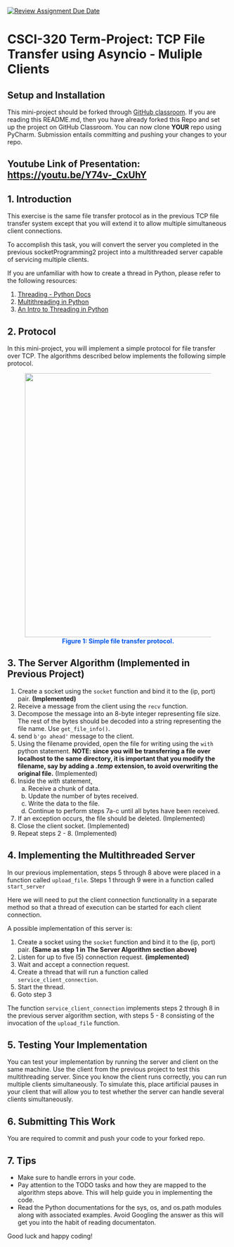 [![Review Assignment Due Date](https://classroom.github.com/assets/deadline-readme-button-24ddc0f5d75046c5622901739e7c5dd533143b0c8e959d652212380cedb1ea36.svg)](https://classroom.github.com/a/ap0fYf-Z)
# CSCI-320 Term-Project: TCP File Transfer using Asyncio - Muliple Clients


## Setup and Installation

This mini-project should be forked through <a href="XXXX">GitHub classroom</a>.  If you are reading this README.md, then you have already forked this Repo and set up the project on GitHub Classroom.  You can now clone **YOUR** repo using PyCharm.  Submission entails committing and pushing your changes to your repo.

## Youtube Link of Presentation: https://youtu.be/Y74v-_CxUhY

## 1. Introduction

This exercise is the same file transfer protocol as in the previous TCP file transfer system except that you will extend it to allow multiple simultaneous client connections.

To accomplish this task, you will convert the server you completed in the previous socketProgramming2 project into a multithreaded server capable of servicing multiple clients.

If you are unfamiliar with how to create a thread in Python, please refer to the following resources:

1. [Threading - Python Docs](https://docs.python.org/3/library/threading.html)
2. [Multithreading in Python](https://www.geeksforgeeks.org/multithreading-python-set-1/)
3. [An Intro to Threading in Python](https://realpython.com/intro-to-python-threading/)

## 2. Protocol

In this mini-project, you will implement a simple protocol for file transfer over TCP.  The algorithms described below implements the following simple protocol.

<figure style="text-align:center;">
	<img src="TCPFileTransferProtocol.png" height="600"></div>
	<figcaption style="font-weight:bold; color:#0055ee;">Figure 1: Simple file transfer protocol.</figcaption>
</figure>

## 3. The Server Algorithm (Implemented in Previous Project)

1. Create a socket using the `socket` function and bind it to the (ip, port) pair. **(Implemented)**
2. Receive a message from the client using the `recv` function.
3. Decompose the message into an 8-byte integer representing file size. The rest of the bytes should be decoded into a string representing the file name. Use `get_file_info()`.
4. send `b'go ahead'` message to the client.
5. Using the filename provided, open the file for writing using the `with` python statement. **NOTE: since you will be transferring a file over localhost to the same directory, it is important that you modify the filename, say by adding a *.temp* extension, to avoid overwriting the original file.** (Implemented)
6. Inside the *with* statement, 
	<ol type="a">
	<li>Receive a chunk of data.</li>
	<li>Update the number of bytes received.</li>
	<li>Write the data to the file.</li>
	<li>Continue to perform steps 7a-c until all bytes have been received.</li>
	</ol>
7. If an exception occurs, the file should be deleted. (Implemented)
8. Close the client socket. (Implemented)
9. Repeat steps 2 - 8. (Implemented)


## 4. Implementing the Multithreaded Server

In our previous implementation, steps 5 through 8 above were placed in a function called `upload_file`.  Steps 1 through 9 were in a function called `start_server`

Here we will need to put the client connection functionality in a separate method so that a thread of execution can be started for each client connection.

A possible implementation of this server is:

1. Create a socket using the `socket` function and bind it to the (ip, port) pair. **(Same as step 1 in The Server Algorithm section above)**
2. Listen for up to five (5) connection request. **(implemented)**
3. Wait and accept a connection request.
4. Create a thread that will run a function called `service_client_connection`.
5. Start the thread.
6. Goto step 3

The function `service_client_connection` implements  steps 2 through 8 in the previous server algorithm section, with steps 5 - 8 consisting of the invocation of the `upload_file` function.


## 5. Testing Your Implementation

You can test your implementation by running the server and client on the same machine. Use the client from the previous project to test this multithreading server.  Since you know the client runs correctly, you can run multiple clients simultaneously.  To simulate this, place artificial pauses in your client that will allow you to test whether the server can handle several clients simultaneously.

## 6. Submitting This Work

You are required to commit and push your code to your forked repo.


## 7. Tips

- Make sure to handle errors in your code.
- Pay attention to the TODO tasks and how they are mapped to the algorithm steps above.  This will help guide you in implementing the code.
- Read the Python documentations for the sys, os, and os.path modules along with associated examples.  Avoid Googling the answer as this will get you into the habit of reading documentaton.

Good luck and happy coding!
